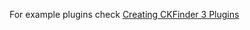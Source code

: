 For example plugins check [Creating CKFinder 3 Plugins](https://ckeditor.com/docs/ckfinder/ckfinder3/#!/guide/dev_plugins)
